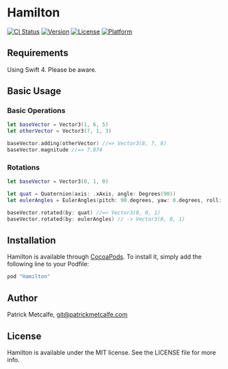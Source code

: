 # Hamilton

[![CI Status](http://img.shields.io/travis/pducks32/Hamilton.svg?style=flat)](https://travis-ci.org/pducks32/Hamilton)
[![Version](https://img.shields.io/cocoapods/v/Hamilton.svg?style=flat)](http://cocoapods.org/pods/Hamilton)
[![License](https://img.shields.io/cocoapods/l/Hamilton.svg?style=flat)](http://cocoapods.org/pods/Hamilton)
[![Platform](https://img.shields.io/cocoapods/p/Hamilton.svg?style=flat)](http://cocoapods.org/pods/Hamilton)

## Requirements

Using Swift 4. Please be aware.

## Basic Usage
### Basic Operations
```swift
let baseVector = Vector3(1, 6, 5)
let otherVector = Vector3(7, 1, 3)

baseVector.adding(otherVector) //=> Vector3(8, 7, 8)
baseVector.magnitude //=> 7.874
```
### Rotations
```swift
let baseVector = Vector3(0, 1, 0)

let quat = Quaternion(axis: .xAxis, angle: Degrees(90))
let eulerAngles = EulerAngles(pitch: 90.degrees, yaw: 0.degrees, roll: 0.degrees, system: .xyz)

baseVector.rotated(by: quat) //=> Vector3(0, 0, 1)
baseVector.rotated(by: eulerAngles) // -> Vector3(0, 0, 1)
```

## Installation

Hamilton is available through [CocoaPods](http://cocoapods.org). To install
it, simply add the following line to your Podfile:

```ruby
pod "Hamilton"
```

## Author

Patrick Metcalfe, git@patrickmetcalfe.com

## License

Hamilton is available under the MIT license. See the LICENSE file for more info.
